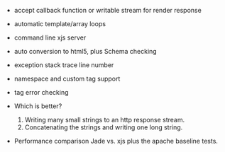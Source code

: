 
* accept callback function or writable stream for render response
* automatic template/array loops
* command line xjs server
* auto conversion to html5, plus Schema checking
* exception stack trace line number
* namespace and custom tag support
* tag error checking

* Which is better?
    1. Writing many small strings to an http response stream.
    2. Concatenating the strings and writing one long string.

* Performance comparison
    Jade vs. xjs plus the apache baseline tests.
